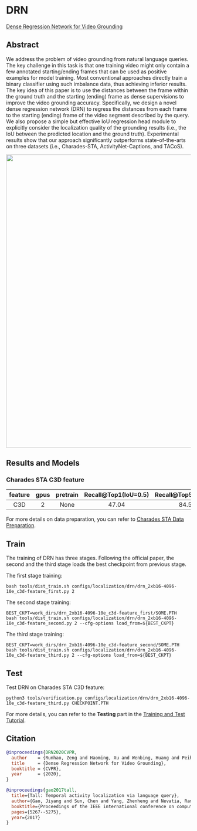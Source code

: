 # DRN

[Dense Regression Network for Video Grounding](https://openaccess.thecvf.com/content_CVPR_2020/papers/Zeng_Dense_Regression_Network_for_Video_Grounding_CVPR_2020_paper.pdf)

<!-- [ALGORITHM] -->

## Abstract

<!-- [ABSTRACT] -->

We address the problem of video grounding from natural language queries. The key challenge in this task is that one training video might only contain a few annotated starting/ending frames that can be used as positive examples for model training. Most conventional approaches directly train a binary classifier using such imbalance data, thus achieving inferior results. The key idea of this paper is to use the distances between the frame within the ground truth and the starting (ending) frame as dense supervisions to improve the video grounding accuracy. Specifically, we design a novel dense regression network (DRN) to regress the distances from each frame to the starting (ending) frame of the video segment described by the query. We also propose a simple but effective IoU regression head module to explicitly consider the localization quality of the grounding results (i.e., the IoU between the predicted location and the ground truth). Experimental results show that our approach significantly outperforms state-of-the-arts on three datasets (i.e., Charades-STA, ActivityNet-Captions, and TACoS).

<!-- [IMAGE] -->

<div align=center>
<img src="https://github.com/open-mmlab/mmaction2/files/12532583/Fig1.pdf" width="800"/>
</div>

## Results and Models

### Charades STA C3D feature

| feature | gpus | pretrain | Recall@Top1(IoU=0.5) | Recall@Top5(IoU=0.5) |                      config                      |                      ckpt                       |                      log                       |
| :-----: | :--: | :------: | :------------------: | :------------------: | :----------------------------------------------: | :---------------------------------------------: | :--------------------------------------------: |
|   C3D   |  2   |   None   |        47.04         |        84.57         | [config](configs/localization/drn/drn_2xb16-4096-10e_c3d-feature_third.py) | [ckpt](https://download.openmmlab.com/mmaction/v1.0/localization/drn/drn_2xb16-4096-10e_c3d-feature_20230809-ec0429a6.pth) | [log](https://download.openmmlab.com/mmaction/v1.0/drn_2xb16-4096-10e_c3d-feature.log) |

For more details on data preparation, you can refer to [Charades STA  Data Preparation](/tools/data/charades-sta/README.md).

## Train

The training of DRN has three stages. Following the official paper, the second and the third stage loads the best checkpoint from previous stage.

The first stage training:

```shell
bash tools/dist_train.sh configs/localization/drn/drn_2xb16-4096-10e_c3d-feature_first.py 2
```

The second stage training:

```shell
BEST_CKPT=work_dirs/drn_2xb16-4096-10e_c3d-feature_first/SOME.PTH
bash tools/dist_train.sh configs/localization/drn/drn_2xb16-4096-10e_c3d-feature_second.py 2 --cfg-options load_from=${BEST_CKPT}
```

The third stage training:

```shell
BEST_CKPT=work_dirs/drn_2xb16-4096-10e_c3d-feature_second/SOME.PTH
bash tools/dist_train.sh configs/localization/drn/drn_2xb16-4096-10e_c3d-feature_third.py 2 --cfg-options load_from=${BEST_CKPT}
```

## Test

Test DRN on Charades STA C3D feature:

```shell
python3 tools/verification.py configs/localization/drn/drn_2xb16-4096-10e_c3d-feature_third.py CHECKPOINT.PTH
```

For more details, you can refer to the **Testing** part in the [Training and Test Tutorial](/docs/en/user_guides/train_test.md).

## Citation

```BibTeX
@inproceedings{DRN2020CVPR,
  author    = {Runhao, Zeng and Haoming, Xu and Wenbing, Huang and Peihao, Chen and Mingkui, Tan and Chuang Gan},
  title     = {Dense Regression Network for Video Grounding},
  booktitle = {CVPR},
  year      = {2020},
}
```

<!-- [DATASET] -->

```BibTeX
@inproceedings{gao2017tall,
  title={Tall: Temporal activity localization via language query},
  author={Gao, Jiyang and Sun, Chen and Yang, Zhenheng and Nevatia, Ram},
  booktitle={Proceedings of the IEEE international conference on computer vision},
  pages={5267--5275},
  year={2017}
}
```
